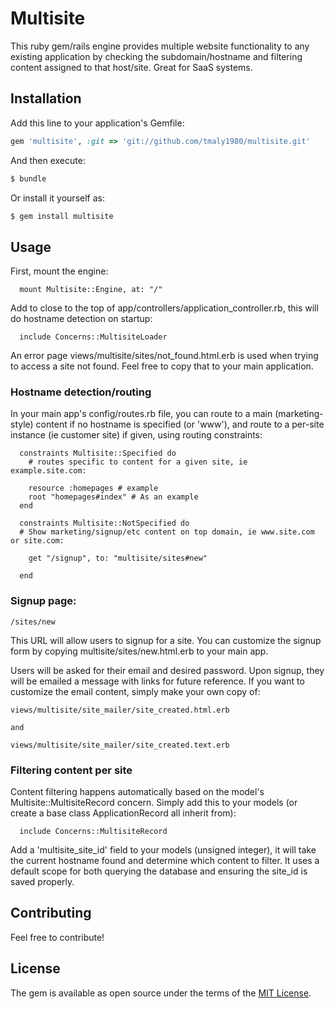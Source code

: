 # Multisite
This ruby gem/rails engine provides multiple website functionality to any existing application by checking the subdomain/hostname and filtering content assigned to that host/site. Great for SaaS systems.

## Installation
Add this line to your application's Gemfile:

```ruby
gem 'multisite', :git => 'git://github.com/tmaly1980/multisite.git'
```

And then execute:
```bash
$ bundle
```

Or install it yourself as:
```bash
$ gem install multisite
```

## Usage

First, mount the engine:
```
  mount Multisite::Engine, at: "/"
```

Add to close to the top of app/controllers/application_controller.rb, this will do hostname detection on startup:

```
  include Concerns::MultisiteLoader
```

An error page views/multisite/sites/not_found.html.erb is used when trying to access a site not found. Feel free to copy that to your main application.

### Hostname detection/routing

In your main app's config/routes.rb file, you can route to a main (marketing-style) content if no hostname is specified (or 'www'), and route to a per-site instance (ie customer site) if given, using routing constraints:

```
  constraints Multisite::Specified do
  	# routes specific to content for a given site, ie example.site.com:

  	resource :homepages # example
    root "homepages#index" # As an example
  end

  constraints Multisite::NotSpecified do
  # Show marketing/signup/etc content on top domain, ie www.site.com or site.com:

    get "/signup", to: "multisite/sites#new"

  end
```

### Signup page:

``` 
/sites/new 
```
This URL will allow users to signup for a site. You can customize the signup form by copying multisite/sites/new.html.erb to your main app.

Users will be asked for their email and desired password. Upon signup, they will be emailed a message with links for future reference. If you want to customize the email content, simply make your own copy of:
```
views/multisite/site_mailer/site_created.html.erb

and 

views/multisite/site_mailer/site_created.text.erb
```

### Filtering content per site

Content filtering happens automatically based on the model's Multisite::MultisiteRecord concern. Simply add this to your models (or create a base class ApplicationRecord all inherit from):

```
  include Concerns::MultisiteRecord
```

Add a 'multisite_site_id' field to your models (unsigned integer), it will take the current hostname found and determine which content to filter. It uses a default scope for both querying the database and ensuring the site_id is saved properly.

## Contributing
Feel free to contribute!

## License
The gem is available as open source under the terms of the [MIT License](http://opensource.org/licenses/MIT).
